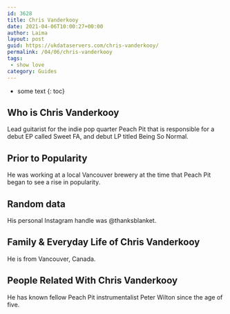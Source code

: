 ```yaml
---
id: 3628
title: Chris Vanderkooy
date: 2021-04-06T10:00:27+00:00
author: Laima
layout: post
guid: https://ukdataservers.com/chris-vanderkooy/
permalink: /04/06/chris-vanderkooy
tags:
 - show love
category: Guides
---
```


* some text
{: toc}


## Who is Chris Vanderkooy
                  
                  
                  
Lead guitarist for the indie pop quarter Peach Pit that is responsible for a debut EP called Sweet FA, and debut LP titled Being So Normal.
                  
              
            
              
            
                
                
                
## Prior to Popularity
                  
                  
                  
He was working at a local Vancouver brewery at the time that Peach Pit began to see a rise in popularity.
                  
              
            
              
            
                
                
                
## Random data
                  
                  
                  
His personal Instagram handle was @thanksblanket.
                  
              
            
              
            
                
                
                
## Family & Everyday Life of Chris Vanderkooy
                  
                  
                  
He is from Vancouver, Canada.
                  
              
            
              
            
                
                
                
## People Related With Chris Vanderkooy
                  
                  
                  
He has known fellow Peach Pit instrumentalist Peter Wilton since the age of five.
                  
              
            
              
            
                
              
            
              
              
            
            
              
            
          
          
          
